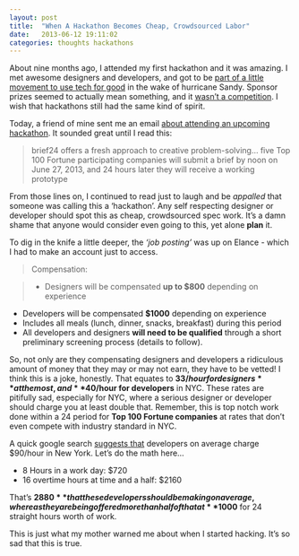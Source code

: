 ```yaml
---
layout: post
title:  "When A Hackathon Becomes Cheap, Crowdsourced Labor"
date:   2013-06-12 19:11:02
categories: thoughts hackathons
---
```


About nine months ago, I attended my first hackathon and it was amazing. I met awesome designers and developers, and got to be [part of a little movement to use tech for good](http://hacknjill.com/blog/hacksgiving-rules-and-judging-criteria/) in the wake of hurricane Sandy. Sponsor prizes seemed to actually mean something, and it [wasn’t a competition](http://sodevious.me/post/51986098138/hackathons-should-not-be-about-business). I wish that hackathons still had the same kind of spirit.

Today, a friend of mine sent me an email [about attending an upcoming hackathon](https://www.elance.com/j/mobile-centric-hackathon/42670434/). It sounded great until I read this: 

>brief24 offers a fresh approach to creative problem-solving… five Top 100 Fortune participating companies will submit a brief by noon on June 27, 2013, and 24 hours later they will receive a working prototype

From those lines on, I continued to read just to laugh and be *appalled* that someone was calling this a ‘hackathon’. Any self respecting designer or developer should spot this as cheap, crowdsourced spec work. It’s a damn shame that anyone would consider even going to this, yet alone **plan** it.

To dig in the knife a little deeper, the *‘job posting’* was up on Elance - which I had to make an account just to access.

>Compensation: 

> * Designers will be compensated **up to $800** depending on experience 
* Developers will be compensated **$1000** depending on experience 
* Includes all meals (lunch, dinner, snacks, breakfast) during this period 
* All developers and designers **will need to be qualified** through a short preliminary screening process (details to follow). 


So, not only are they compensating designers and developers a ridiculous amount of money that they may or may not earn, they have to be vetted! I think this is a joke, honestly. That equates to **$33/hour for designers** at the most, and **$40/hour for developers** in NYC. These rates are pitifully sad, especially for NYC, where a serious designer or developer should charge you at least double that. Remember, this is top notch work done within a 24 period for **Top 100 Fortune companies** at rates that don’t even compete with industry standard in NYC. 

A quick google search [suggests that](https://grouptalent.com/blog/how-much-developers-make-per-city) developers on average charge $90/hour in New York. Let’s do the math here…

* 8 Hours in a work day: $720
* 16 overtime hours at time and a half: $2160


That’s **$2880** that these developers should be making on average, whereas they are being offered more than half of that at **$1000** for 24 straight hours worth of work.

This is just what my mother warned me about when I started hacking. It’s so sad that this is true.